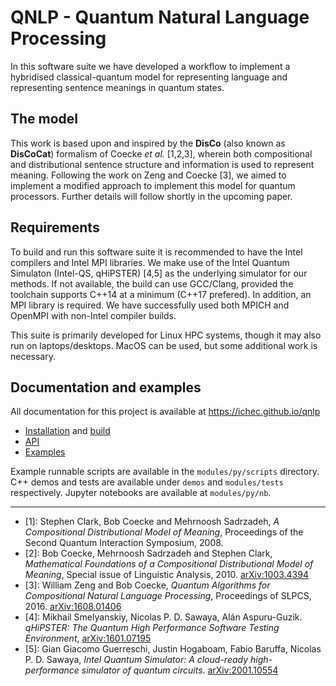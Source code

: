 # QNLP - Quantum Natural Language Processing

In this software suite we have developed a workflow to implement a hybridised classical-quantum model for representing language and representing sentence meanings in quantum states.

## The model

This work is based upon and inspired by the **DisCo** (also known as **DisCoCat**) formalism of Coecke *et al.* [1,2,3], wherein both compositional and distributional sentence structure and information is used to represent meaning. Following the work on Zeng and Coecke [3], we aimed to implement a modified approach to implement this model for quantum processors. Further details will follow shortly in the upcoming paper.

## Requirements

To build and run this software suite it is recommended to have the Intel compilers and Intel MPI libraries. We make use of the Intel Quantum Simulaton (Intel-QS, qHiPSTER) [4,5] as the underlying simulator for our methods. If not available, the build can use GCC/Clang, provided the toolchain supports C++14 at a minimum (C++17 prefered). In addition, an MPI library is required. We have successfully used both MPICH and OpenMPI with non-Intel compiler builds. 

This suite is primarily developed for Linux HPC systems, though it may also run on laptops/desktops. MacOS can be used, but some additional work is necessary. 

## Documentation and examples

All documentation for this project is available at https://ichec.github.io/qnlp

- [Installation](https://ichec.github.io/qnlp/install) and [build](Build.md)
- [API](https://ichec.github.io/qnlp/docs)
- [Examples](https://ichec.github.io/qnlp/examples)

Example runnable scripts are available in the `modules/py/scripts` directory. C++ demos and tests are available under `demos` and `modules/tests` respectively. Jupyter notebooks are available at `modules/py/nb`.

---

- [1]: Stephen Clark, Bob Coecke and Mehrnoosh Sadrzadeh, *A Compositional Distributional Model of Meaning*, Proceedings of the Second Quantum Interaction Symposium, 2008.
- [2]: Bob Coecke, Mehrnoosh Sadrzadeh and Stephen Clark, *Mathematical Foundations of a Compositional Distributional Model of Meaning*, Special issue of Linguistic Analysis, 2010. [arXiv:1003.4394](https://arxiv.org/abs/1003.4394)
- [3]: William Zeng and Bob Coecke, *Quantum Algorithms for Compositional Natural Language Processing*, Proceedings of SLPCS, 2016. [arXiv:1608.01406](https://arxiv.org/pdf/1608.01406.pdf)
- [4]: Mikhail Smelyanskiy, Nicolas P. D. Sawaya, Alán Aspuru-Guzik. *qHiPSTER: The Quantum High Performance Software Testing Environment*, [arXiv:1601.07195](https://arxiv.org/abs/1601.07195)
- [5]: Gian Giacomo Guerreschi, Justin Hogaboam, Fabio Baruffa, Nicolas P. D. Sawaya, *Intel Quantum Simulator: A cloud-ready high-performance simulator of quantum circuits*. [arXiv:2001.10554](https://arxiv.org/abs/2001.10554)
